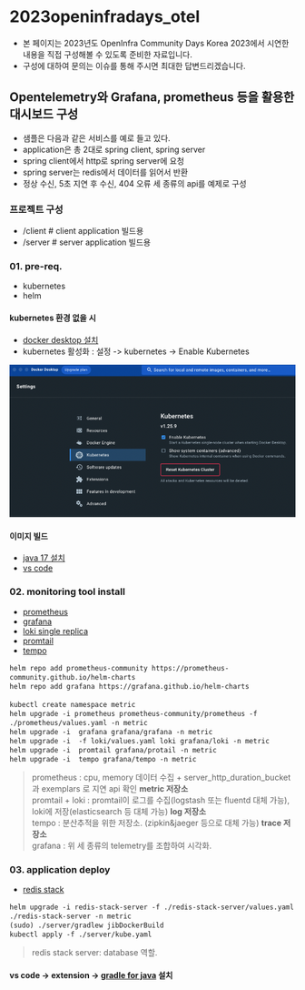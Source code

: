 # 2023openinfradays_otel
- 본 페이지는 2023년도 OpenInfra Community Days Korea 2023에서 시연한 내용을 직접 구성해볼 수 있도록 준비한 자료입니다.
- 구성에 대하여 문의는 이슈를 통해 주시면 최대한 답변드리겠습니다.

## Opentelemetry와  Grafana, prometheus 등을 활용한 대시보드 구성
- 샘플은 다음과 같은 서비스를 예로 들고 있다.
- application은 총 2대로 spring client, spring server
- spring client에서 http로 spring server에 요청
- spring server는 redis에서 데이터를 읽어서 반환
- 정상 수신, 5초 지연 후 수신, 404 오류 세 종류의 api를 예제로 구성

### 프로젝트 구성
- /client # client application 빌드용
- /server # server application 빌드용

### 01. pre-req.
- kubernetes
- helm
#### kubernetes 환경 없을 시

-  [docker desktop 설치](https://docs.docker.com/desktop/install)
-  kubernetes 활성화 : 설정 -> kubernetes -> Enable Kubernetes
<img src="./static/img_01.png" />

#### 이미지 빌드

- [java 17 설치]()
- [vs code](https://code.visualstudio.com/download)

### 02. monitoring tool install

- [prometheus](https://github.com/prometheus-community/helm-charts)
- [grafana](https://github.com/grafana/helm-charts)
- [loki single replica](https://grafana.com/docs/loki/latest/installation/helm/install-monolithic/)
- [promtail](https://grafana.com/docs/loki/latest/clients/promtail/installation/)
- [tempo](https://grafana.com/docs/tempo/latest/setup/helm-chart/)

```
helm repo add prometheus-community https://prometheus-community.github.io/helm-charts
helm repo add grafana https://grafana.github.io/helm-charts

kubectl create namespace metric
helm upgrade -i prometheus prometheus-community/prometheus -f ./prometheus/values.yaml -n metric
helm upgrade -i  grafana grafana/grafana -n metric
helm upgrade -i  -f loki/values.yaml loki grafana/loki -n metric
helm upgrade -i  promtail grafana/protail -n metric
helm upgrade -i  tempo grafana/tempo -n metric

```
> prometheus : cpu, memory 데이터 수집 + server_http_duration_bucket 과 exemplars 로 지연 api 확인 **metric 저장소**   
> promtail + loki : promtail이 로그를 수집(logstash 또는 fluentd 대체 가능), loki에 저장(elasticsearch 등 대체 가능) **log 저장소**   
> tempo : 분산추적을 위한 저장소. (zipkin&jaeger 등으로 대체 가능) **trace 저장소**   
> grafana : 위 세 종류의 telemetry를 조합하여 시각화.

### 03. application deploy

- [redis stack](https://redis.io/docs/stack/get-started/install/docker/)

```
helm upgrade -i redis-stack-server -f ./redis-stack-server/values.yaml ./redis-stack-server -n metric
(sudo) ./server/gradlew jibDockerBuild
kubectl apply -f ./server/kube.yaml
```

> redis stack server: database 역할.

#### vs code -> extension -> [gradle for java](https://marketplace.visualstudio.com/items?itemName=vscjava.vscode-gradle) 설치
